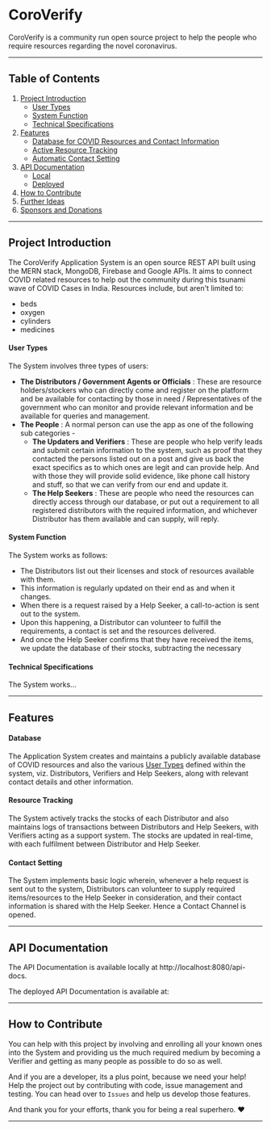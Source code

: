 # CoroVerify

CoroVerify is a community run open source project to help the people who require resources regarding the novel coronavirus.

---

## Table of Contents

1. [Project Introduction](#project-introduction)
   - [User Types](#user-types)
   - [System Function](#system-function)
   - [Technical Specifications](#technical-specifications)
2. [Features](#features)
   - [Database for COVID Resources and Contact Information](#database)
   - [Active Resource Tracking](#resource-tracking)
   - [Automatic Contact Setting](#contact-setting)
3. [API Documentation](#api-documentation)
   - [Local](http://localhost:8080/api-docs)
   - [Deployed](/api-docs)
4. [How to Contribute](#how-to-contribute)
5. [Further Ideas](#further-ideas)
6. [Sponsors and Donations](#sponsors-and-donations)

---

## Project Introduction

The CoroVerify Application System is an open source REST API built using the MERN stack, MongoDB, Firebase and Google APIs. It aims to connect COVID related resources to help out the community during this tsunami wave of COVID Cases in India. Resources include, but aren't limited to:

- beds
- oxygen
- cylinders
- medicines

#### User Types

The System involves three types of users:

- **The Distributors / Government Agents or Officials**
  : These are resource holders/stockers who can directly come and register on the platform and be available for contacting by those in need / Representatives of the government who can monitor and provide relevant information and be available for queries and management.
- **The People** : A normal person can use the app as one of the following sub categories -
  - **The Updaters and Verifiers**
    : These are people who help verify leads and submit certain information to the system, such as proof that they contacted the persons listed out on a post and give us back the exact specifics as to which ones are legit and can provide help. And with those they will provide solid evidence, like phone call history and stuff, so that we can verify from our end and update it.
  - **The Help Seekers**
    : These are people who need the resources can directly access through our database, or put out a requirement to all registered distributors with the required information, and whichever Distributor has them available and can supply, will reply.

#### System Function

The System works as follows:

- The Distributors list out their licenses and stock of resources available with them.
- This information is regularly updated on their end as and when it changes.
- When there is a request raised by a Help Seeker, a call-to-action is sent out to the system.
- Upon this happening, a Distributor can volunteer to fulfill the requirements, a contact is set and the resources delivered.
- And once the Help Seeker confirms that they have received the items, we update the database of their stocks, subtracting the necessary

#### Technical Specifications

The System works...

---

## Features

#### Database

The Application System creates and maintains a publicly available database of COVID resources and also the various [User Types](#user-types) defined within the system, viz. Distributors, Verifiers and Help Seekers, along with relevant contact details and other information.

#### Resource Tracking

The System actively tracks the stocks of each Distributor and also maintains logs of transactions between Distributors and Help Seekers, with Verifiers acting as a support system. The stocks are updated in real-time, with each fulfilment between Distributor and Help Seeker.

#### Contact Setting

The System implements basic logic wherein, whenever a help request is sent out to the system, Distributors can volunteer to supply required items/resources to the Help Seeker in consideration, and their contact information is shared with the Help Seeker. Hence a Contact Channel is opened.

---

## API Documentation

The API Documentation is available locally at http://localhost:8080/api-docs.

The deployed API Documentation is available at:

---

## How to Contribute

You can help with this project by involving and enrolling all your known ones into the System and providing us the much required medium by becoming a Verifier and getting as many people as possible to do so as well.

And if you are a developer, its a plus point, because we need your help!
Help the project out by contributing with code, issue management and testing. You can head over to `Issues` and help us develop those features.

And thank you for your efforts, thank you for being a real superhero. ♥

---

<!--
## Sponsors and Donations

If you would like to help this project financially, please donate at: {URL}

All proceeds shall go into the expansion and upscaling of the project, and the leftover amount will be donated to the following charities: {LIST}

We are especially thankful to the following sponsors: {LIST}

--- -->
